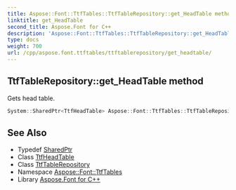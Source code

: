 ```yaml
---
title: Aspose::Font::TtfTables::TtfTableRepository::get_HeadTable method
linktitle: get_HeadTable
second_title: Aspose.Font for C++
description: 'Aspose::Font::TtfTables::TtfTableRepository::get_HeadTable method. Gets head table in C++.'
type: docs
weight: 700
url: /cpp/aspose.font.ttftables/ttftablerepository/get_headtable/
---
```

## TtfTableRepository::get_HeadTable method


Gets head table.

```cpp
System::SharedPtr<TtfHeadTable> Aspose::Font::TtfTables::TtfTableRepository::get_HeadTable() const
```

## See Also

* Typedef [SharedPtr](../../../system/sharedptr/)
* Class [TtfHeadTable](../../ttfheadtable/)
* Class [TtfTableRepository](../)
* Namespace [Aspose::Font::TtfTables](../../)
* Library [Aspose.Font for C++](../../../)
